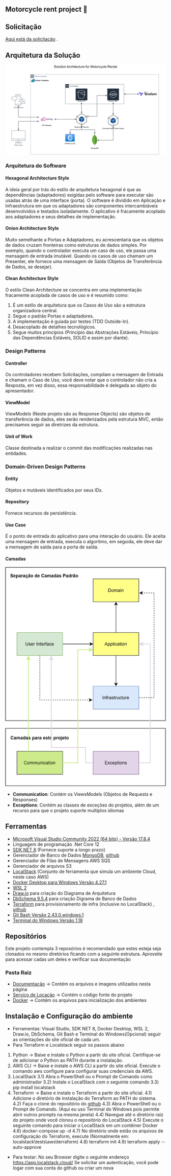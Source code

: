 ## Motorcycle rent project 👋

## Solicitação
[Aqui está da solicitação](https://github.com/cteotonio-rent/documentacao/blob/main/src/RequisitosDoProjeto.pdf)
.

## Arquitetura da Solução
<img src="https://github.com/cteotonio-rent/documentacao/blob/main/src/Architecture%20Diagram.svg" />

### Arquitetura do Software
#### Hexagonal Architecture Style
A ideia geral por trás do estilo de arquitetura hexagonal é que as dependências (adaptadores) exigidas pelo software para executar são usadas atrás de uma interface (porta).
O software é dividido em Aplicação e Infraestrutura em que os adaptadores são componentes intercambiáveis desenvolvidos e testados isoladamente. O aplicativo é fracamente acoplado aos adaptadores e seus detalhes de implementação.

#### Onion Architecture Style
Muito semelhante a Portas e Adaptadores, eu acrescentaria que os objetos de dados cruzam fronteiras como estruturas de dados simples. Por exemplo, quando o controlador executa um caso de uso, ele passa uma mensagem de entrada imutável. Quando os casos de uso chamam um Presenter, ele fornece uma mensagem de Saída (Objetos de Transferência de Dados, se desejar).

#### Clean Architecture Style
O estilo Clean Architecture se concentra em uma implementação fracamente acoplada de casos de uso e é resumido como:
1) É um estilo de arquitetura que os Casos de Uso são a estrutura organizadora central.
2) Segue o padrão Portas e adaptadores.
3) A implementação é guiada por testes (TDD Outside-In).
4) Desacoplado de detalhes tecnológicos.
5) Segue muitos princípios (Princípio das Abstrações Estáveis, Princípio das Dependências Estáveis, SOLID e assim por diante).


### Design Patterns
#### Controller
Os controladores recebem Solicitações, compilam a mensagem de Entrada e chamam o Caso de Uso, você deve notar que o controlador não cria a Resposta, em vez disso, essa responsabilidade é delegada ao objeto do apresentador.

#### ViewModel
ViewModels (Neste projeto são as Response Objects) são objetos de transferência de dados, eles serão renderizados pela estrutura MVC, então precisamos seguir as diretrizes da estrutura.

#### Unit of Work
Classe destinada a realizar o commit das modificações realizadas nas entidades.

### Domain-Driven Design Patterns
#### Entity
Objetos e mutáveis identificados por seus IDs.

#### Repository
Fornece recursos de persistência.

#### Use Case
É o ponto de entrada do aplicativo para uma interação do usuário. Ele aceita uma mensagem de entrada, executa o algoritmo, em seguida, ele deve dar a mensagem de saída para a porta de saída.

#### Camadas
<img src="https://github.com/cteotonio-rent/documentacao/blob/main/src/Arquitetura%20do%20Software.svg" />

- **Communication**: Contém os ViewsModels (Objetos de Requests e Responses)  
- **Exceptions**: Contém as classes de exceções do projetos, além de um recurso para que o projeto suporte multiplos idiomas

## Ferramentas
- [Microsoft Visual Studio Community 2022 (64 bits) - Versão 17.8.4](https://visualstudio.microsoft.com/pt-br/vs/community/)
- Linguagem de programação .Net Core 12
- [SDK NET 8](https://dotnet.microsoft.com/pt-br/download/dotnet/8.0) (Fornece suporte a longo prazo)
- Gerenciador de Banco de Dados [MongoDB](https://www.mongodb.com/), [github](https://github.com/mongodb/mongo)
- Gerenciador de Filas de Mensagens AWS SQS
- Gerenciador de arquivos S3
- [LocalStack](https://github.com/localstack/localstack) (Conjunto de ferramenta que simula um ambiente Cloud, neste caso AWS)
- [Docker Desktop para Windows Versão 4.27.1](https://www.docker.com/)
- [WSL 2](https://apps.microsoft.com/detail/9P9TQF7MRM4R?hl=pt-br&gl=BR)
- [Draw.io](https://www.diagrams.net/) para criação do Diagrama de Arquitetura
- [DbSchema 9.5.4](https://www.dbschema.com/) para criação Digrama de Banco de Dados
- [Terraform](https://www.terraform.io/) para provisionamento de infra (inclusive no LocalStack) , [github](https://github.com/hashicorp/terraform)
- [Git Bash Versão 2.43.0.windows.1](https://git-scm.com/downloads)
- [Terminal do Windows Versão 1.18](https://apps.microsoft.com/detail/9N0DX20HK701?hl=pt-br&gl=BR)

## Repositórios
  Este projeto contempla 3 reposórios é recomendado que estes esteja seja clonados no mesmo diretórios ficando com a seguinte estrutura.
  Aproveite para acessar cadas um deles e verificar sua documentação

### Pasta Raiz
- [Documentação](https://github.com/cteotonio-rent/documentacao) -> Contém os arquivos e imagens utilizados nesta página
- [Serviço de Locação](https://github.com/cteotonio-rent/service-user) -> Contém o código fonte do projeto 
- [Docker](https://github.com/cteotonio-rent/docker) -> Contém os arquivos para inicialização dos ambientes


## Instalação e Configuração do ambiente
- Ferramentas: Visual Studio, SDK NET 8, Docker Desktop, WSL 2, Draw.io, DbSchema, Git Bash e Terminal do Windows(Opcional) seguir as orientações do site oficial de cada um.
- Para Terraform e Localstack seguir os passos abaixo
1) Python -> Baixe e instale o Python a partir do site oficial. Certifique-se de adicionar o Python ao PATH durante a instalação.
2) AWS CLI -> Baixe e instale o AWS CLI a partir do site oficial. Execute o comando aws configure para configurar suas credenciais da AWS.
3) LocalStack
3.1) Abra o PowerShell ou o Prompt de Comando como administrador
3.2) Instale o LocalStack com o seguinte comando
3.3) pip install localstack
4) Terraform -> Baixe e instale o Terraform a partir do site oficial.
4.1) Adicione o diretório de instalação do Terraform ao PATH do sistema.
4.2) Faça o clone do repositório do [github](https://github.com/hashicorp/terraform)
4.3) Abra o PowerShell ou o Prompt de Comando. (Aqui eu uso Terminal do Windows pois permite abrir outros prompts na mesma janela)
4.4) Navegue até o diretório raiz do projeto onde você clonou o repositório do LocalStack
4.5) Execute o seguinte comando para iniciar o LocalStack em um contêiner Docker
4.6) docker-compose up -d
4.7) No diretório onde estão os arquivos de configuração do Terraform, execute (Normalmente em: localstack\tests\aws\terraform)
4.8) terraform init
4.9) terraform apply --auto-approve

- Para testar:
No seu Browser digite o seguinte endereço https://app.localstack.cloud/
Se solicitar um autenticação, você pode logar com sua conta do github ou criar um nova



<!--
**Here are some ideas to get you started:**

🙋‍♀️ A short introduction - what is your organization all about?
🌈 Contribution guidelines - how can the community get involved?
👩‍💻 Useful resources - where can the community find your docs? Is there anything else the community should know?
🍿 Fun facts - what does your team eat for breakfast?
🧙 Remember, you can do mighty things with the power of [Markdown](https://docs.github.com/github/writing-on-github/getting-started-with-writing-and-formatting-on-github/basic-writing-and-formatting-syntax)
-->
